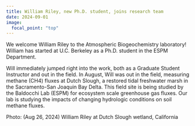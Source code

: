 ```yaml
---
title: William Riley, new Ph.D. student, joins research team
date: 2024-09-01
image:
  focal_point: "top"
---
```


We welcome William Riley to the Atmospheric Biogeochemistry laboratory!  
William has started at U.C. Berkeley as a Ph.D. student in the ESPM Department.  
<!--more-->
Will immediately jumped right into the work, both as a Graduate Student Instructor and out in the field.
In August, Will was out in the field, measuring methane (CH4) fluxes at Dutch Slough, a restored tidal freshwater marsh in the Sacramento-San Joaquin Bay Delta. This field site is being studied by the Baldocchi Lab (ESPM) for ecosystem scale greenhouse gas fluxes. Our lab is studying the impacts of changing hydrologic conditions on soil methane fluxes.   
<p>
Photo: (Aug 26, 2024) William Riley at Dutch Slough wetland, California
